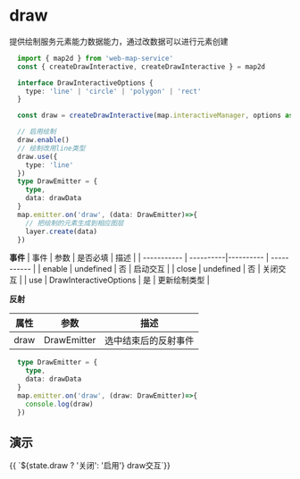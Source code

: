 # draw
提供绘制服务元素能力数据能力，通过改数据可以进行元素创建
```ts
  import { map2d } from 'web-map-service'
  const { createDrawInteractive, createDrawInteractive } = map2d

  interface DrawInteractiveOptions {
    type: 'line' | 'circle' | 'polygon' | 'rect'
  }

  const draw = createDrawInteractive(map.interactiveManager, options as DrawInteractiveOptions)

  // 启用绘制
  draw.enable()
  // 绘制改用line类型
  draw.use({
    type: 'line'
  })
  type DrawEmitter = {
    type,
    data: drawData
  }
  map.emitter.on('draw', (data: DrawEmitter)=>{
    // 把绘制的元素生成到相应图层
    layer.create(data)
  })

```
**事件**
| 事件      |    参数    |  是否必填   |     描述    |
| -----------  |  ----------|----------   | ----------- |
| enable    |  undefined  |     否      |  启动交互 |
| close    |  undefined  |     否      |  关闭交互 |
| use    |  DrawInteractiveOptions  |     是      |  更新绘制类型 |

**反射**

| 属性    |   参数    |    描述    |
| ---- | ---- | ---- |
| draw | DrawEmitter   |  选中结束后的反射事件  |

```ts
  type DrawEmitter = {
    type,
    data: drawData
  }
  map.emitter.on('draw', (draw: DrawEmitter)=>{
    console.log(draw)
  })
```

## 演示

<div class="w-[500px] h-[700px]">
  <div class="flex w-full flex-col">
    <div class="flex mb-2 items-center">
      <el-select :modelValue="state.drawType" @change="changeDrawType">
        <el-option value="circle" label="绘制圆形"></el-option>
        <el-option value="rect" label="绘制矩形"></el-option>
        <el-option value="polygon" label="绘制多边形"></el-option>
        <el-option value="line" label="绘制线段"></el-option>
      </el-select>
      <el-button class="ml-2 " @click="switcher('draw', !state.draw)" type="primary">{{ `${state.draw ? '关闭': '启用'} draw交互`}}</el-button>
    </div>
  </div>
  <div class="w-[500px] h-[500px] border" ref="mapRef"></div>
</div>

<script setup lang="ts">
  import { createMap } from "@web-map-service/map2d";
  import { ref, onMounted, reactive } from 'vue'

  const state = reactive({
    draw: false,
    drawType: 'circle',
  })

  const mapRef = ref<HTMLElement>()
  let map
  let interactiveManager

  let [draw] = []

  function changeDrawType(type) {
    state.drawType = type
    draw.use(type)
  }

  function switcher(type, status) {
    if (status) {
      enable(type)
      return
    }
    close(type)
  }

  function enable(type) {
    switch(type) {
      case 'draw': 
        draw.enable()
        break
    }
    state[type] = true
  }

  function close(type) {
    switch(type) {
      case 'draw': 
        draw.close()
        break
    }
    state[type] = false
  }

  onMounted(()=> {
    map = createMap({
      el: mapRef.value,
    })

    interactiveManager = map.interactiveManager;
    draw = createDrawInteractive(interactiveManager)
    const layer = map.container.layerManager.create()
    changeDrawType(state.drawType)
    map.emitter.on('draw', (data)=>{
      // 把绘制的元素生成到相应图层
      layer.create(data)
    })
  })
</script>